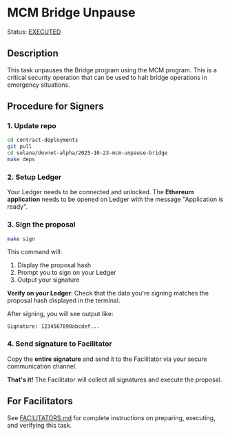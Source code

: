 # MCM Bridge Unpause

Status: [EXECUTED](https://solscan.io/tx/LGeTAveW3V5LDZBjtdLnEBjLV2GUDXwN9EapbSRr3rsD4tBUg3rCayNfmrjTQSWRiuj887QCvpWVg4LAiEbkK8k?cluster=devnet)

## Description

This task unpauses the Bridge program using the MCM program. This is a critical security operation that can be used to halt bridge operations in emergency situations.

## Procedure for Signers

### 1. Update repo

```bash
cd contract-deployments
git pull
cd solana/devnet-alpha/2025-10-23-mcm-unpause-bridge
make deps
```

### 2. Setup Ledger

Your Ledger needs to be connected and unlocked. The **Ethereum application** needs to be opened on Ledger with the message "Application is ready".

### 3. Sign the proposal

```bash
make sign
```

This command will:
1. Display the proposal hash
2. Prompt you to sign on your Ledger
3. Output your signature

**Verify on your Ledger**: Check that the data you're signing matches the proposal hash displayed in the terminal.

After signing, you will see output like:

```
Signature: 1234567890abcdef...
```

### 4. Send signature to Facilitator

Copy the **entire signature** and send it to the Facilitator via your secure communication channel.

**That's it!** The Facilitator will collect all signatures and execute the proposal.

## For Facilitators

See [FACILITATORS.md](./FACILITATORS.md) for complete instructions on preparing, executing, and verifying this task.
